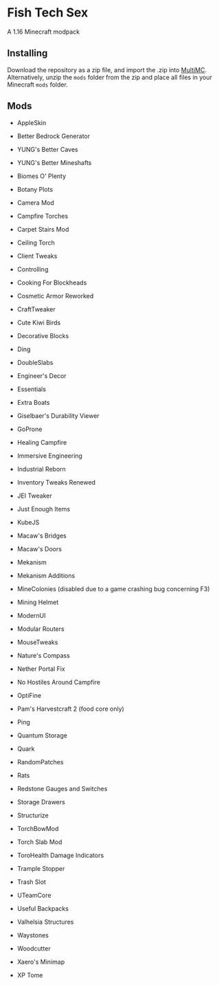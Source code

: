 # Fish Tech Sex
A 1.16 Minecraft modpack

## Installing
Download the repository as a zip file, and import the .zip into [MultiMC](https://multimc.org). Alternatively, unzip the `mods` folder from the zip and place all files in your Minecraft `mods` folder.

## Mods
* AppleSkin
* Better Bedrock Generator
* YUNG's Better Caves
* YUNG's Better Mineshafts
* Biomes O' Plenty
* Botany Plots
* Camera Mod
* Campfire Torches
* Carpet Stairs Mod
* Ceiling Torch
* Client Tweaks
* Controlling
* Cooking For Blockheads
* Cosmetic Armor Reworked
* CraftTweaker
* Cute Kiwi Birds
* Decorative Blocks
* Ding
* DoubleSlabs
* Engineer's Decor
* Essentials
* Extra Boats
* Giselbaer's Durability Viewer
* GoProne
* Healing Campfire
* Immersive Engineering
* Industrial Reborn
* Inventory Tweaks Renewed
* JEI Tweaker
* Just Enough Items
* KubeJS
* Macaw's Bridges
* Macaw's Doors
* Mekanism
* Mekanism Additions
* MineColonies (disabled due to a game crashing bug concerning F3)
* Mining Helmet
* ModernUI
* Modular Routers
* MouseTweaks
* Nature's Compass
* Nether Portal Fix
* No Hostiles Around Campfire
* OptiFine
* Pam's Harvestcraft 2 (food core only)
* Ping
* Quantum Storage
* Quark
* RandomPatches
* Rats
* Redstone Gauges and Switches
* Storage Drawers
* Structurize
* TorchBowMod
* Torch Slab Mod
* ToroHealth Damage Indicators
* Trample Stopper
* Trash Slot
* UTeamCore
* Useful Backpacks
* Valhelsia Structures
* Waystones
* Woodcutter
* Xaero's Minimap

* XP Tome
